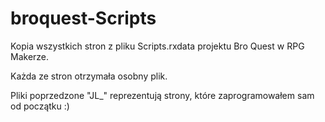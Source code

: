 # broquest-Scripts

Kopia wszystkich stron z pliku Scripts.rxdata projektu Bro Quest w RPG Makerze.

Każda ze stron otrzymała osobny plik.

Pliki poprzedzone "JL_" reprezentują strony, które zaprogramowałem sam od początku :)
